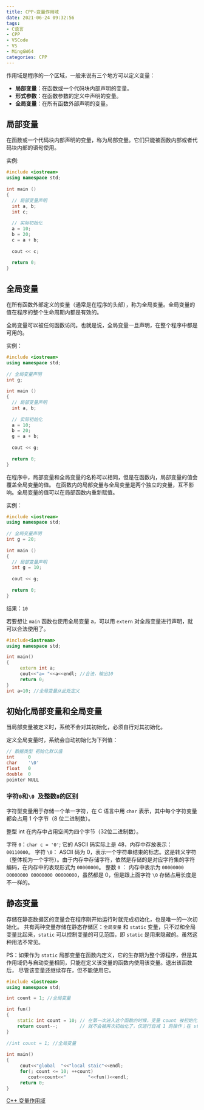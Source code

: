 ```yaml
---
title: CPP-变量作用域
date: 2021-06-24 09:32:56
tags:
- C语言
- CPP
- VSCode
- VS
- MingGW64
categories: CPP
---
```


作用域是程序的一个区域，一般来说有三个地方可以定义变量：

* **局部变量**：在函数或一个代码块内部声明的变量。
* **形式参数**：在函数参数的定义中声明的变量。
* **全局变量**：在所有函数外部声明的变量。

<!--more-->
## 局部变量

在函数或一个代码块内部声明的变量，称为局部变量。它们只能被函数内部或者代码块内部的语句使用。

实例:

```cpp
#include <iostream>
using namespace std;
 
int main ()
{
  // 局部变量声明
  int a, b;
  int c;
 
  // 实际初始化
  a = 10;
  b = 20;
  c = a + b;
 
  cout << c;
 
  return 0;
}
```

## 全局变量

在所有函数外部定义的变量（通常是在程序的头部），称为全局变量。全局变量的值在程序的整个生命周期内都是有效的。

全局变量可以被任何函数访问。也就是说，全局变量一旦声明，在整个程序中都是可用的。

实例：

```cpp
#include <iostream>
using namespace std;
 
// 全局变量声明
int g;
 
int main ()
{
  // 局部变量声明
  int a, b;
 
  // 实际初始化
  a = 10;
  b = 20;
  g = a + b;
 
  cout << g;
 
  return 0;
}
```

在程序中，局部变量和全局变量的名称可以相同，但是在函数内，局部变量的值会覆盖全局变量的值。
在函数内的局部变量与全局变量是两个独立的变量，互不影响。全局变量的值可以在局部函数内重新赋值。

实例：

```cpp
#include <iostream>
using namespace std;
 
// 全局变量声明
int g = 20;
 
int main ()
{
  // 局部变量声明
  int g = 10;
 
  cout << g;
 
  return 0;
}
```

结果：`10`

若要想让 `main` 函数也使用全局变量 a，可以用 `extern` 对全局变量进行声明，就可以合法使用了。

```cpp
#include<iostream>
using namespace std;

int main()
{
     extern int a;
     cout<<"a= "<<a<<endl; //合法，输出10
     return 0;
}
int a=10; //全局变量从此处定义
```

## 初始化局部变量和全局变量

当局部变量被定义时，系统不会对其初始化，必须自行对其初始化。

定义全局变量时，系统会自动初始化为下列值：

```cpp
// 数据类型	初始化默认值
int	    0
char    '\0'
float	0
double	0
pointer	NULL
```

### 字符`0`和`\0 `及整数`0`的区别

字符型变量用于存储一个单一字符，在 C 语言中用 `char` 表示，其中每个字符变量都会占用 1 个字节（8 位二进制数）。

整型 int 在内存中占用空间为四个字节（32位二进制数）。

字符 `0`：`char c = '0'`; 它的 ASCII 码实际上是 48，内存中存放表示：`00110000`。
字符 `\0`： ASCII 码为 0，表示一个字符串结束的标志。这是转义字符（整体视为一个字符）。由于内存中存储字符，依然是存储的是对应字符集的字符编码，在内存中的表现形式为 `00000000`。
整数 `0` ： 内存中表示为 `00000000 00000000 00000000 00000000`，虽然都是 0，但是跟上面字符 `\0` 存储占用长度是不一样的。

## 静态变量

存储在静态数据区的变量会在程序刚开始运行时就完成初始化，也是唯一的一次初始化。
共有两种变量存储在静态存储区：`全局变量` 和 `static` 变量，只不过和全局变量比起来，`static` 可以控制变量的可见范围，即 `static` 是用来隐藏的。虽然这种用法不常见。

PS：如果作为 `static` 局部变量在函数内定义，它的生存期为整个源程序，但是其作用域仍与自动变量相同，只能在定义该变量的函数内使用该变量。退出该函数后， 尽管该变量还继续存在，但不能使用它。

```cpp
#include <iostream>
using namespace std;

int count = 1; //全局变量

int fun()
{
    static int count = 10; // 在第一次进入这个函数的时候，变量 count 被初始化为 10！并接着自减 1，以后每次进入该函数，count 的值是上一次函数运行之后的值
    return count--;        // 就不会被再次初始化了，仅进行自减 1 的操作；在 static 发明前，要达到同样的功能，则只能使用全局变量
}
 
//int count = 1; //全局变量
 
int main()
{
     cout<<"global  "<<"local staic"<<endl;
     for(; count <= 10; ++count)
        cout<<count<<"        "<<fun()<<endl;
     return 0;
}
```

[C++ 变量作用域](https://www.runoob.com/cplusplus/cpp-variable-scope.html)